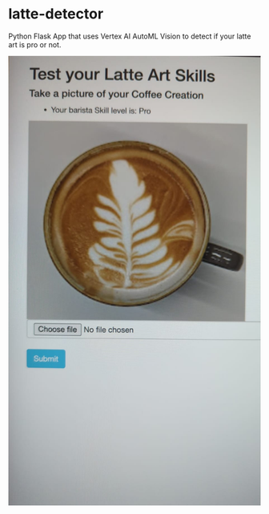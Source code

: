 # latte-detector 

Python Flask App that uses Vertex AI AutoML Vision to detect if your latte art is pro or not. 

![Alt text](ss.jpeg?raw=true "Latte Art Detector")
